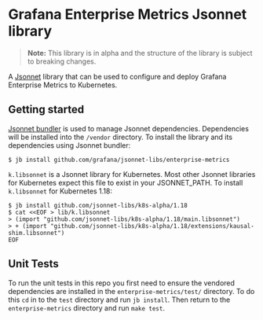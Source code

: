 # Grafana Enterprise Metrics Jsonnet library

> **Note:** This library is in alpha and the structure of the library is subject to breaking changes.

A [Jsonnet](https://jsonnet.org/) library that can be used to configure and deploy Grafana Enterprise Metrics to Kubernetes.

## Getting started

[Jsonnet bundler](https://github.com/jsonnet-bundler/jsonnet-bundler) is used to manage Jsonnet dependencies.
Dependencies will be installed into the `/vendor` directory.
To install the library and its dependencies using Jsonnet bundler:

```console
$ jb install github.com/grafana/jsonnet-libs/enterprise-metrics
```

`k.libsonnet` is a Jsonnet library for Kubernetes. Most other Jsonnet libraries for Kubernetes expect this file to exist in your JSONNET_PATH.
To install `k.libsonnet` for Kubernetes 1.18:

```console
$ jb install github.com/jsonnet-libs/k8s-alpha/1.18
$ cat <<EOF > lib/k.libsonnet
> (import "github.com/jsonnet-libs/k8s-alpha/1.18/main.libsonnet")
> + (import "github.com/jsonnet-libs/k8s-alpha/1.18/extensions/kausal-shim.libsonnet")
EOF
```

## Unit Tests

To run the unit tests in this repo you first need to ensure the vendored dependencies are installed in the `enterprise-metrics/test/` directory. To do this
`cd` in to the `test` directory and run `jb install`. Then return to the `enterprise-metrics` directory and run `make test`.
